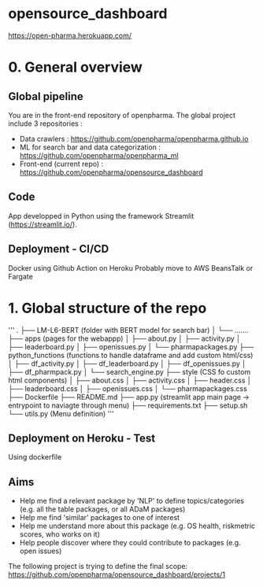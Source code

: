 # opensource_dashboard

https://open-pharma.herokuapp.com/

# 0. General overview

## Global pipeline

You are in the front-end repository of openpharma. The global project include 3 repositories :
 - Data crawlers : https://github.com/openpharma/openpharma.github.io
 - ML for search bar and data categorization : https://github.com/openpharma/openpharma_ml
 - Front-end (current repo) : https://github.com/openpharma/opensource_dashboard

## Code

App developped in Python using the framework Streamlit (https://streamlit.io/).

## Deployment - CI/CD
Docker using Github Action on Heroku 
Probably move to AWS BeansTalk or Fargate



# 1. Global structure of the repo

'''
.
├── LM-L6-BERT (folder with BERT model for search bar)
│   └── ....... 
├── apps         (pages for the webappp)
│   ├── about.py
│   ├── activity.py
│   ├── leaderboard.py
│   ├── openissues.py
│   └── pharmapackages.py
├── python_functions       (functions to handle dataframe and add custom html/css)
│   ├── df_activity.py
│   ├── df_leaderboard.py
│   ├── df_openissues.py
│   ├── df_pharmpack.py
│   └── search_engine.py
├── style                  (CSS fo custom html components)
│   ├── about.css
│   ├── activity.css
│   ├── header.css
│   ├── leaderboard.css
│   ├── openissues.css
│   └── pharmapackages.css
├── Dockerfile
├── README.md
├── app.py    (streamlit app main page -> entrypoint to naviagte through menu)
├── requirements.txt
├── setup.sh
└── utils.py  (Menu definition)
'''

## Deployment on Heroku - Test



Using dockerfile


## Aims

* Help me find a relevant package by 'NLP' to define topics/categories (e.g. all the table packages, or all ADaM packages)
* Help me find 'similar' packages to one of interest
* Help me understand more about this package (e.g. OS health, riskmetric scores, who works on it)
* Help people discover where they could contribute to packages (e.g. open issues)

The following project is trying to define the final scope: https://github.com/openpharma/opensource_dashboard/projects/1



